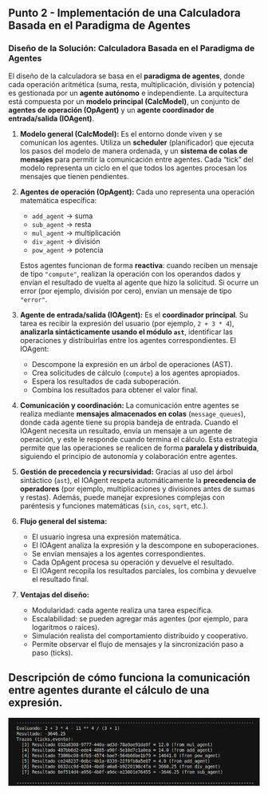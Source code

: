 ## Punto 2 - Implementación de una Calculadora Basada en el Paradigma de Agentes

### **Diseño de la Solución: Calculadora Basada en el Paradigma de Agentes**

El diseño de la calculadora se basa en el **paradigma de agentes**, donde cada operación aritmética (suma, resta, multiplicación, división y potencia) es gestionada por un **agente autónomo** e independiente. La arquitectura está compuesta por un **modelo principal (CalcModel)**, un conjunto de **agentes de operación (OpAgent)** y un **agente coordinador de entrada/salida (IOAgent)**.

1. **Modelo general (CalcModel):**
   Es el entorno donde viven y se comunican los agentes. Utiliza un **scheduler** (planificador) que ejecuta los pasos del modelo de manera ordenada, y un **sistema de colas de mensajes** para permitir la comunicación entre agentes. Cada “tick” del modelo representa un ciclo en el que todos los agentes procesan los mensajes que tienen pendientes.

2. **Agentes de operación (OpAgent):**
   Cada uno representa una operación matemática específica:

   * `add_agent` → suma
   * `sub_agent` → resta
   * `mul_agent` → multiplicación
   * `div_agent` → división
   * `pow_agent` → potencia

   Estos agentes funcionan de forma **reactiva**: cuando reciben un mensaje de tipo `"compute"`, realizan la operación con los operandos dados y envían el resultado de vuelta al agente que hizo la solicitud. Si ocurre un error (por ejemplo, división por cero), envían un mensaje de tipo `"error"`.

3. **Agente de entrada/salida (IOAgent):**
   Es el **coordinador principal**. Su tarea es recibir la expresión del usuario (por ejemplo, `2 + 3 * 4`), **analizarla sintácticamente usando el módulo `ast`**, identificar las operaciones y distribuirlas entre los agentes correspondientes.
   El IOAgent:

   * Descompone la expresión en un árbol de operaciones (AST).
   * Crea solicitudes de cálculo (`compute`) a los agentes apropiados.
   * Espera los resultados de cada suboperación.
   * Combina los resultados para obtener el valor final.

4. **Comunicación y coordinación:**
   La comunicación entre agentes se realiza mediante **mensajes almacenados en colas** (`message_queues`), donde cada agente tiene su propia bandeja de entrada. Cuando el IOAgent necesita un resultado, envía un mensaje a un agente de operación, y este le responde cuando termina el cálculo.
   Esta estrategia permite que las operaciones se realicen de forma **paralela y distribuida**, siguiendo el principio de autonomía y colaboración entre agentes.

5. **Gestión de precedencia y recursividad:**
   Gracias al uso del árbol sintáctico (`ast`), el IOAgent respeta automáticamente la **precedencia de operadores** (por ejemplo, multiplicaciones y divisiones antes de sumas y restas). Además, puede manejar expresiones complejas con paréntesis y funciones matemáticas (`sin`, `cos`, `sqrt`, etc.).

6. **Flujo general del sistema:**

   * El usuario ingresa una expresión matemática.
   * El IOAgent analiza la expresión y la descompone en suboperaciones.
   * Se envían mensajes a los agentes correspondientes.
   * Cada OpAgent procesa su operación y devuelve el resultado.
   * El IOAgent recopila los resultados parciales, los combina y devuelve el resultado final.

7. **Ventajas del diseño:**

   * Modularidad: cada agente realiza una tarea específica.
   * Escalabilidad: se pueden agregar más agentes (por ejemplo, para logaritmos o raíces).
   * Simulación realista del comportamiento distribuido y cooperativo.
   * Permite observar el flujo de mensajes y la sincronización paso a paso (ticks).

## Descripción de cómo funciona la comunicación entre agentes durante el cálculo de una expresión.
![Diagrama c1](../Imagenes/c6.png)



